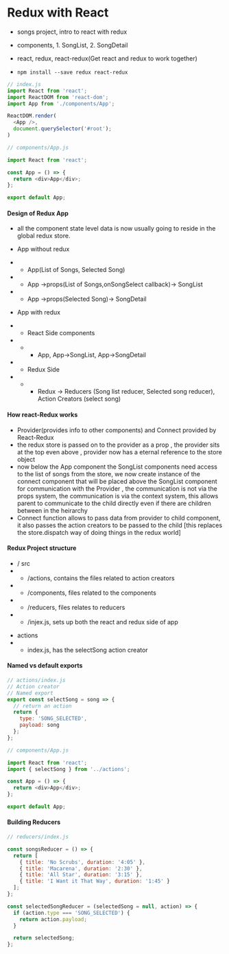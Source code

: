 # Redux with React

- songs project, intro to react with redux

- components, 1. SongList, 2. SongDetail
- react, redux, react-redux(Get react and redux to work together)
- `npm install --save redux react-redux`

```javascript
// index.js
import React from 'react';
import ReactDOM from 'react-dom';
import App from './components/App';

ReactDOM.render(
  <App />,
  document.querySelector('#root');
)
```

```javascript
// components/App.js

import React from 'react';

const App = () => {
  return <div>App</div>;
};

export default App;
```

#### Design of Redux App

- all the component state level data is now usually going to reside in the global redux store.
- App without redux
- - App(List of Songs, Selected Song)
- - App ->props(List of Songs,onSongSelect callback)-> SongList
- - App ->props(Selected Song)-> SongDetail

- App with redux
- - React Side components
- - - App, App->SongList, App->SongDetail
- - Redux Side
- - - Redux -> Reducers (Song list reducer, Selected song reducer), Action Creators (select song)

#### How react-Redux works

- Provider(provides info to other components) and Connect provided by React-Redux
- the redux store is passed on to the provider as a prop , the provider sits at the top even above <App />, provider now has a eternal reference to the store object
- now below the App component the SongList components need access to the list of songs from the store, we now create instance of the connect component that will be placed above the SongList component for communication with the Provider , the communication is not via the props system, the communication is via the context system, this allows parent to communicate to the child directly even if there are children between in the heirarchy
- Connect function allows to pass data from provider to child component, it also passes the action creators to be passed to the child [this replaces the store.dispatch way of doing things in the redux world]

#### Redux Project structure

- / src
- - /actions, contains the files related to action creators
- - /components, files related to the components
- - /reducers, files relates to reducers
- - /injex.js, sets up both the react and redux side of app

* actions
* - index.js, has the selectSong action creator

#### Named vs default exports

```javascript
// actions/index.js
// Action creator
// Named export
export const selectSong = song => {
  // return an action
  return {
    type: 'SONG_SELECTED',
    payload: song
  };
};
```

```javascript
// components/App.js

import React from 'react';
import { selectSong } from '../actions';

const App = () => {
  return <div>App</div>;
};

export default App;
```

#### Building Reducers

```javascript
// reducers/index.js

const songsReducer = () => {
  return [
    { title: 'No Scrubs', duration: '4:05' },
    { title: 'Macarena', duration: '2:30' },
    { title: 'All Star', duration: '3:15' },
    { title: 'I Want it That Way', duration: '1:45' }
  ];
};

const selectedSongReducer = (selectedSong = null, action) => {
  if (action.type === 'SONG_SELECTED') {
    return action.payload;
  }

  return selectedSong;
};
```

